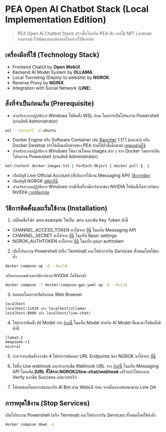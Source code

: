 # PEA Open AI Chatbot Stack (Local Implementation Edition)

> PEA Open AI Chatbot Stack สร้างขึ้นโดยทีม PEA-AI ภายใต้ MIT License สามารถนำไปพัฒนาและต่อยอดได้อย่างไร้ขีดจำกัด

## เครื่องมือที่ใช้ (Technology Stack)
- Frontend ChatUI by **Open WebUI**.
- Backend AI Model System by **OLLAMA**.
- Local Tunneling (Deploy to website) by **NGROK**.
- Reverse Proxy by **NGINX**.
- Integration with Social Network (**LINE**).

## สิ่งที่จำเป็นก่อนเริ่ม (Prerequisite)
- *สำหรับระบบปฏิบัติการ Windows* ให้ติดตั้ง WSL ก่อน โดยการเปิดโปรแกรม Powershell (ผ่านสิทธิ์ Administrator)
```bash
wsl --install -d ubuntu
```
- Docker Engine หรือ Software Container เช่น [Rancher](https://github.com/rancher-sandbox/rancher-desktop/releases/tag/v1.17.1) 1.17.1 (แนะนำ) หรือ Docker Desktop (ถ้าใช้เน็ตเครือข่ายของ PEA ห้ามใช้ตัวนี้เด็ดขาด) [เหตุผลห้ามใช้](https://docs.docker.com/subscription/desktop-license/)
- *สำหรับระบบปฏิบัติการ Windows* ให้ดาวน์โหลด Images ต่าง ๆ จาก Docker โดยการเปิดโปรแกรม Powershell (ผ่านสิทธิ์ Administrator)
```bash
Get-Content docker-images.txt | ForEach-Object { docker pull $_ }
```
- เปิดบัญชี Line Official Account (ที่เปิดการใช้งาน Messaging API) [วิธีการสมัคร](https://www.admeadme.co/blog/line/how-to-create-a-line-official-account/
)
- เปิดบัญชี NGROK [สมัครที่นี่](https://dashboard.ngrok.com/signup)
- *สำหรับระบบปฏิบัติการ Windows* กรณีที่เครื่องมีการ์ดจอของ NVIDIA ให้ติดตั้งไดรเวอร์ของ NVIDIA [เวอร์ชั่นล่าสุด](https://www.nvidia.com/en-us/drivers/)

## วิธีการติดตั้งและเริ่มใช้งาน (Installation)
1. เปลี่ยนชื่อไฟล์ .env.example ให้เป็น .env และเพิ่ม Key Token ดังนี้
- CHANNEL_ACCESS_TOKEN หาได้จาก [ที่นี่](https://developers.line.biz/console) ในแท็บ Messaging API
- CHANNEL_SECRET หาได้จาก [ที่นี่](https://developers.line.biz/console) ในแท็บ Basic settings
- NGROK_AUTHTOKEN หาได้จาก [ที่นี่](https://dashboard.ngrok.com/get-started/your-authtoken) ในแท็บ your authtoken

2. เปิดโปรแกรม Powershell (หรือ Terminal) และให้ทำการรัน Services ทั้งหมดโดยใช้คำสั่ง
```bash
docker compose up -d --build
```
*หรือหากคอมพิวเตอร์มีการ์ดจอ NVIDIA ให้ใช้คำสั่ง*
```bash
docker compose -f docker-compose-gpu.yaml up -d --build
```

3. ทดสอบโดยการเปิดลิงก์บน Web Browser
```bash
localhost
localhost:11434 หรือ localhost/ollama/
localhost:8000 หรือ localhost/line-chat/
```

4. ให้ทำการติดตั้ง AI Model จาก [ลิงก์นี้](http://localhost:8080/admin/settings) ในแท็บ Model สำหรับ AI Model ที่แนะนำให้ติดตั้งมีดังนี้
```bash
llama3.2
deepseek-r1
mistral
```

5. ระหว่างรอติดตั้งจากข้อ 4 ให้ทำการคัดลอก URL Endpoints ของ NGROK หาได้จาก [ที่นี่](https://dashboard.ngrok.com/endpoints?sortBy=updatedAt&orderBy=desc)

6. ให้ติ๊ก Use webhook และทำการเพิ่ม Webhook URL จาก [ลิงก์นี้](https://developers.line.biz/console) ในแท็บ Messaging API โดยเพิ่ม **[URL ที่ได้จาก NGROK]/line-chat/webhook** เสร็จแล้วให้ลองกด Verify หากขึ้น Success แปลว่าสำเร็จ

7. ให้ทดสอบโดยการสนทนากับ AI Bot ผ่าน WebUI ก่อน จากนั้นลองสนทนาผ่าน Line OA

## การหยุดใช้งาน (Stop Services)
เปิดโปรแกรม Powershell (หรือ Terminal) และให้ทำการรัน Services ทั้งหมดโดยใช้คำสั่ง
```bash
docker compose down -v
```
